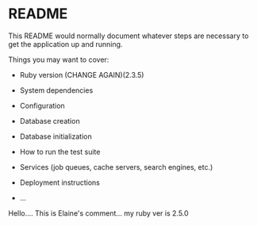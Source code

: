 # README

This README would normally document whatever steps are necessary to get the
application up and running.

Things you may want to cover:


* Ruby version (CHANGE AGAIN)(2.3.5)

* System dependencies

* Configuration

* Database creation

* Database initialization

* How to run the test suite

* Services (job queues, cache servers, search engines, etc.)

* Deployment instructions

* ...

Hello.... This is Elaine's comment... my ruby ver is 2.5.0
